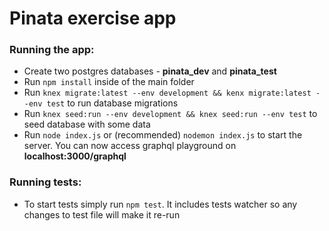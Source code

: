 # Pinata exercise app

### Running the app:

- Create two postgres databases - **pinata_dev** and **pinata_test**
- Run `npm install` inside of the main folder
- Run `knex migrate:latest --env development && kenx migrate:latest --env test` to run database migrations
- Run `knex seed:run --env development && knex seed:run --env test` to seed database with some data
- Run `node index.js` or (recommended) `nodemon index.js` to start the server. You can now access graphql playground on **localhost:3000/graphql**

### Running tests:

- To start tests simply run `npm test`. It includes tests watcher so any changes to test file will make it re-run
